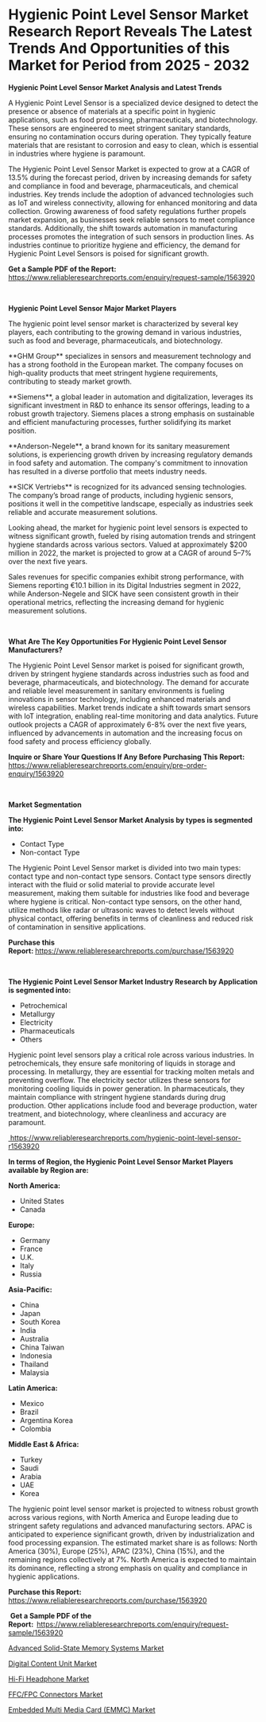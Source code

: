 <p><h1>Hygienic Point Level Sensor Market Research Report Reveals The Latest Trends And Opportunities of this Market for Period from 2025 - 2032</h1></p><p><strong>Hygienic Point Level Sensor Market Analysis and Latest Trends</strong></p>
<p><p>A Hygienic Point Level Sensor is a specialized device designed to detect the presence or absence of materials at a specific point in hygienic applications, such as food processing, pharmaceuticals, and biotechnology. These sensors are engineered to meet stringent sanitary standards, ensuring no contamination occurs during operation. They typically feature materials that are resistant to corrosion and easy to clean, which is essential in industries where hygiene is paramount.</p><p>The Hygienic Point Level Sensor Market is expected to grow at a CAGR of 13.5% during the forecast period, driven by increasing demands for safety and compliance in food and beverage, pharmaceuticals, and chemical industries. Key trends include the adoption of advanced technologies such as IoT and wireless connectivity, allowing for enhanced monitoring and data collection. Growing awareness of food safety regulations further propels market expansion, as businesses seek reliable sensors to meet compliance standards. Additionally, the shift towards automation in manufacturing processes promotes the integration of such sensors in production lines. As industries continue to prioritize hygiene and efficiency, the demand for Hygienic Point Level Sensors is poised for significant growth.</p></p>
<p><strong>Get a Sample PDF of the Report:&nbsp;</strong> <a href="https://www.reliableresearchreports.com/enquiry/request-sample/1563920?utm_campaign=28&utm_medium=2&utm_source=Github&utm_content=ia&utm_term=12022025&utm_id=hygienic-point-level-sensor">https://www.reliableresearchreports.com/enquiry/request-sample/1563920</a></p>
<p>&nbsp;</p>
<p><strong>Hygienic Point Level Sensor Major Market Players</strong></p>
<p><p>The hygienic point level sensor market is characterized by several key players, each contributing to the growing demand in various industries, such as food and beverage, pharmaceuticals, and biotechnology. </p><p>**GHM Group** specializes in sensors and measurement technology and has a strong foothold in the European market. The company focuses on high-quality products that meet stringent hygiene requirements, contributing to steady market growth. </p><p>**Siemens**, a global leader in automation and digitalization, leverages its significant investment in R&D to enhance its sensor offerings, leading to a robust growth trajectory. Siemens places a strong emphasis on sustainable and efficient manufacturing processes, further solidifying its market position. </p><p>**Anderson-Negele**, a brand known for its sanitary measurement solutions, is experiencing growth driven by increasing regulatory demands in food safety and automation. The company's commitment to innovation has resulted in a diverse portfolio that meets industry needs.</p><p>**SICK Vertriebs** is recognized for its advanced sensing technologies. The company’s broad range of products, including hygienic sensors, positions it well in the competitive landscape, especially as industries seek reliable and accurate measurement solutions.</p><p>Looking ahead, the market for hygienic point level sensors is expected to witness significant growth, fueled by rising automation trends and stringent hygiene standards across various sectors. Valued at approximately $200 million in 2022, the market is projected to grow at a CAGR of around 5–7% over the next five years.</p><p>Sales revenues for specific companies exhibit strong performance, with Siemens reporting €10.1 billion in its Digital Industries segment in 2022, while Anderson-Negele and SICK have seen consistent growth in their operational metrics, reflecting the increasing demand for hygienic measurement solutions.</p></p>
<p>&nbsp;</p>
<p><strong>What Are The Key Opportunities For Hygienic Point Level Sensor Manufacturers?</strong></p>
<p><p>The Hygienic Point Level Sensor market is poised for significant growth, driven by stringent hygiene standards across industries such as food and beverage, pharmaceuticals, and biotechnology. The demand for accurate and reliable level measurement in sanitary environments is fueling innovations in sensor technology, including enhanced materials and wireless capabilities. Market trends indicate a shift towards smart sensors with IoT integration, enabling real-time monitoring and data analytics. Future outlook projects a CAGR of approximately 6-8% over the next five years, influenced by advancements in automation and the increasing focus on food safety and process efficiency globally.</p></p>
<p><strong>Inquire or Share Your Questions If Any Before Purchasing This Report:</strong> <a href="https://www.reliableresearchreports.com/enquiry/pre-order-enquiry/1563920?utm_campaign=28&utm_medium=2&utm_source=Github&utm_content=ia&utm_term=12022025&utm_id=hygienic-point-level-sensor">https://www.reliableresearchreports.com/enquiry/pre-order-enquiry/1563920</a></p>
<p>&nbsp;</p>
<p><strong>Market Segmentation</strong></p>
<p><strong>The Hygienic Point Level Sensor Market Analysis by types is segmented into:</strong></p>
<p><ul><li>Contact Type</li><li>Non-contact Type</li></ul></p>
<p><p>The Hygienic Point Level Sensor market is divided into two main types: contact type and non-contact type sensors. Contact type sensors directly interact with the fluid or solid material to provide accurate level measurement, making them suitable for industries like food and beverage where hygiene is critical. Non-contact type sensors, on the other hand, utilize methods like radar or ultrasonic waves to detect levels without physical contact, offering benefits in terms of cleanliness and reduced risk of contamination in sensitive applications.</p></p>
<p><strong>Purchase this Report:&nbsp;</strong><a href="https://www.reliableresearchreports.com/purchase/1563920?utm_campaign=28&utm_medium=2&utm_source=Github&utm_content=ia&utm_term=12022025&utm_id=hygienic-point-level-sensor">https://www.reliableresearchreports.com/purchase/1563920</a></p>
<p>&nbsp;</p>
<p><strong>The Hygienic Point Level Sensor Market Industry Research by Application is segmented into:</strong></p>
<p><ul><li>Petrochemical</li><li>Metallurgy</li><li>Electricity</li><li>Pharmaceuticals</li><li>Others</li></ul></p>
<p><p>Hygienic point level sensors play a critical role across various industries. In petrochemicals, they ensure safe monitoring of liquids in storage and processing. In metallurgy, they are essential for tracking molten metals and preventing overflow. The electricity sector utilizes these sensors for monitoring cooling liquids in power generation. In pharmaceuticals, they maintain compliance with stringent hygiene standards during drug production. Other applications include food and beverage production, water treatment, and biotechnology, where cleanliness and accuracy are paramount.</p></p>
<p><a href="https://www.reliableresearchreports.com/hygienic-point-level-sensor-r1563920?utm_campaign=28&utm_medium=2&utm_source=Github&utm_content=ia&utm_term=12022025&utm_id=hygienic-point-level-sensor">&nbsp;https://www.reliableresearchreports.com/hygienic-point-level-sensor-r1563920</a></p>
<p><strong>In terms of Region, the Hygienic Point Level Sensor Market Players available by Region are:</strong></p>
<p>
    <p> <strong> North America: </strong>
        <ul>
            <li>United States</li>
            <li>Canada</li>
        </ul>
        </p> 
    <p> <strong> Europe: </strong>
        <ul>
            <li>Germany</li>
            <li>France</li>
            <li>U.K.</li>
            <li>Italy</li>
            <li>Russia</li>
        </ul>
        </p> 
    <p> <strong> Asia-Pacific: </strong>
        <ul>
            <li>China</li>
            <li>Japan</li>
            <li>South Korea</li>
            <li>India</li>
            <li>Australia</li>
            <li>China Taiwan</li>
            <li>Indonesia</li>
            <li>Thailand</li>
            <li>Malaysia</li>
        </ul>
        </p> 
    <p> <strong> Latin America: </strong>
        <ul>
            <li>Mexico</li>
            <li>Brazil</li>
            <li>Argentina Korea</li>
            <li>Colombia</li>
        </ul>
        </p> 
    <p> <strong> Middle East & Africa: </strong>
        <ul>
            <li>Turkey</li>
            <li>Saudi</li>
            <li>Arabia</li>
            <li>UAE</li>
            <li>Korea</li>
        </ul>
    </p>
    </p>
<p><p>The hygienic point level sensor market is projected to witness robust growth across various regions, with North America and Europe leading due to stringent safety regulations and advanced manufacturing sectors. APAC is anticipated to experience significant growth, driven by industrialization and food processing expansion. The estimated market share is as follows: North America (30%), Europe (25%), APAC (23%), China (15%), and the remaining regions collectively at 7%. North America is expected to maintain its dominance, reflecting a strong emphasis on quality and compliance in hygienic applications.</p></p>
<p><strong>Purchase this Report: </strong><a href="https://www.reliableresearchreports.com/purchase/1563920?utm_campaign=28&utm_medium=2&utm_source=Github&utm_content=ia&utm_term=12022025&utm_id=hygienic-point-level-sensor">https://www.reliableresearchreports.com/purchase/1563920</a></p>
<p>&nbsp;<strong>Get a Sample PDF of the Report:&nbsp;&nbsp;</strong><a href="https://www.reliableresearchreports.com/enquiry/request-sample/1563920?utm_campaign=28&utm_medium=2&utm_source=Github&utm_content=ia&utm_term=12022025&utm_id=hygienic-point-level-sensor">https://www.reliableresearchreports.com/enquiry/request-sample/1563920</a></p>
<p><strong></strong></p>
<p><p><a href="https://github.com/dibesnayee/Market-Research-Report-List-1/blob/main/advanced-solid-state-memory-systems-market.md?utm_campaign=28&utm_medium=2&utm_source=Github&utm_content=ia&utm_term=12022025&utm_id=hygienic-point-level-sensor">Advanced Solid-State Memory Systems Market</a></p><p><a href="https://github.com/vassihucz/Market-Research-Report-List-1/blob/main/digital-content-unit-market.md?utm_campaign=28&utm_medium=2&utm_source=Github&utm_content=ia&utm_term=12022025&utm_id=hygienic-point-level-sensor">Digital Content Unit Market</a></p><p><a href="https://github.com/denbelnmer50/Market-Research-Report-List-1/blob/main/hi-fi-headphone-market.md?utm_campaign=28&utm_medium=2&utm_source=Github&utm_content=ia&utm_term=12022025&utm_id=hygienic-point-level-sensor">Hi-Fi Headphone Market</a></p><p><a href="https://github.com/krulicfidura/Market-Research-Report-List-1/blob/main/ffcfpc-connectors-market.md?utm_campaign=28&utm_medium=2&utm_source=Github&utm_content=ia&utm_term=12022025&utm_id=hygienic-point-level-sensor">FFC/FPC Connectors Market</a></p><p><a href="https://github.com/shewlisapsai/Market-Research-Report-List-1/blob/main/embedded-multi-media-card-emmc-market.md?utm_campaign=28&utm_medium=2&utm_source=Github&utm_content=ia&utm_term=12022025&utm_id=hygienic-point-level-sensor">Embedded Multi Media Card (EMMC) Market</a></p></p>